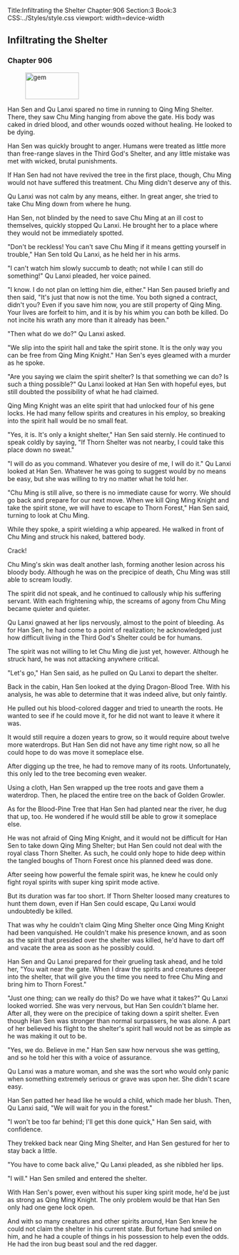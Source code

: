 Title:Infiltrating the Shelter 
Chapter:906 
Section:3 
Book:3 
CSS:../Styles/style.css 
viewport: width=device-width
  
## Infiltrating the Shelter
### Chapter 906 
<figure>
	<img src="../Images/gem.gif" alt="gem" id="gem" width="120" height="60" />
</figure>
  

  
  Han Sen and Qu Lanxi spared no time in running to Qing Ming Shelter. There, they saw Chu Ming hanging from above the gate. His body was caked in dried blood, and other wounds oozed without healing. He looked to be dying.

Han Sen was quickly brought to anger. Humans were treated as little more than free-range slaves in the Third God's Shelter, and any little mistake was met with wicked, brutal punishments.

If Han Sen had not have revived the tree in the first place, though, Chu Ming would not have suffered this treatment. Chu Ming didn't deserve any of this.

Qu Lanxi was not calm by any means, either. In great anger, she tried to take Chu Ming down from where he hung.

Han Sen, not blinded by the need to save Chu Ming at an ill cost to themselves, quickly stopped Qu Lanxi. He brought her to a place where they would not be immediately spotted.

"Don't be reckless! You can't save Chu Ming if it means getting yourself in trouble," Han Sen told Qu Lanxi, as he held her in his arms.

"I can't watch him slowly succumb to death; not while I can still do something!" Qu Lanxi pleaded, her voice pained.

"I know. I do not plan on letting him die, either." Han Sen paused briefly and then said, "It's just that now is not the time. You both signed a contract, didn't you? Even if you save him now, you are still property of Qing Ming. Your lives are forfeit to him, and it is by his whim you can both be killed. Do not incite his wrath any more than it already has been."

"Then what do we do?" Qu Lanxi asked.

"We slip into the spirit hall and take the spirit stone. It is the only way you can be free from Qing Ming Knight." Han Sen's eyes gleamed with a murder as he spoke.

"Are you saying we claim the spirit shelter? Is that something we can do? Is such a thing possible?" Qu Lanxi looked at Han Sen with hopeful eyes, but still doubted the possibility of what he had claimed.

Qing Ming Knight was an elite spirit that had unlocked four of his gene locks. He had many fellow spirits and creatures in his employ, so breaking into the spirit hall would be no small feat.

"Yes, it is. It's only a knight shelter," Han Sen said sternly. He continued to speak coldly by saying, "If Thorn Shelter was not nearby, I could take this place down no sweat."

"I will do as you command. Whatever you desire of me, I will do it." Qu Lanxi looked at Han Sen. Whatever he was going to suggest would by no means be easy, but she was willing to try no matter what he told her.

"Chu Ming is still alive, so there is no immediate cause for worry. We should go back and prepare for our next move. When we kill Qing Ming Knight and take the spirit stone, we will have to escape to Thorn Forest," Han Sen said, turning to look at Chu Ming.

While they spoke, a spirit wielding a whip appeared. He walked in front of Chu Ming and struck his naked, battered body.

Crack!

Chu Ming's skin was dealt another lash, forming another lesion across his bloody body. Although he was on the precipice of death, Chu Ming was still able to scream loudly.

The spirit did not speak, and he continued to callously whip his suffering servant. With each frightening whip, the screams of agony from Chu Ming became quieter and quieter.

Qu Lanxi gnawed at her lips nervously, almost to the point of bleeding. As for Han Sen, he had come to a point of realization; he acknowledged just how difficult living in the Third God's Shelter could be for humans.

The spirit was not willing to let Chu Ming die just yet, however. Although he struck hard, he was not attacking anywhere critical.

"Let's go," Han Sen said, as he pulled on Qu Lanxi to depart the shelter.

Back in the cabin, Han Sen looked at the dying Dragon-Blood Tree. With his analysis, he was able to determine that it was indeed alive, but only faintly.

He pulled out his blood-colored dagger and tried to unearth the roots. He wanted to see if he could move it, for he did not want to leave it where it was.

It would still require a dozen years to grow, so it would require about twelve more waterdrops. But Han Sen did not have any time right now, so all he could hope to do was move it someplace else.

After digging up the tree, he had to remove many of its roots. Unfortunately, this only led to the tree becoming even weaker.

Using a cloth, Han Sen wrapped up the tree roots and gave them a waterdrop. Then, he placed the entire tree on the back of Golden Growler.

As for the Blood-Pine Tree that Han Sen had planted near the river, he dug that up, too. He wondered if he would still be able to grow it someplace else.

He was not afraid of Qing Ming Knight, and it would not be difficult for Han Sen to take down Qing Ming Shelter; but Han Sen could not deal with the royal class Thorn Shelter. As such, he could only hope to hide deep within the tangled boughs of Thorn Forest once his planned deed was done.

After seeing how powerful the female spirit was, he knew he could only fight royal spirits with super king spirit mode active.

But its duration was far too short. If Thorn Shelter loosed many creatures to hunt them down, even if Han Sen could escape, Qu Lanxi would undoubtedly be killed.

That was why he couldn't claim Qing Ming Shelter once Qing Ming Knight had been vanquished. He couldn't make his presence known, and as soon as the spirit that presided over the shelter was killed, he'd have to dart off and vacate the area as soon as he possibly could.

Han Sen and Qu Lanxi prepared for their grueling task ahead, and he told her, "You wait near the gate. When I draw the spirits and creatures deeper into the shelter, that will give you the time you need to free Chu Ming and bring him to Thorn Forest."

"Just one thing; can we really do this? Do we have what it takes?" Qu Lanxi looked worried. She was very nervous, but Han Sen couldn't blame her. After all, they were on the precipice of taking down a spirit shelter. Even though Han Sen was stronger than normal surpassers, he was alone. A part of her believed his flight to the shelter's spirit hall would not be as simple as he was making it out to be.

"Yes, we do. Believe in me." Han Sen saw how nervous she was getting, and so he told her this with a voice of assurance.

Qu Lanxi was a mature woman, and she was the sort who would only panic when something extremely serious or grave was upon her. She didn't scare easy.

Han Sen patted her head like he would a child, which made her blush. Then, Qu Lanxi said, "We will wait for you in the forest."

"I won't be too far behind; I'll get this done quick," Han Sen said, with confidence.

They trekked back near Qing Ming Shelter, and Han Sen gestured for her to stay back a little.

"You have to come back alive," Qu Lanxi pleaded, as she nibbled her lips.

"I will." Han Sen smiled and entered the shelter.

With Han Sen's power, even without his super king spirit mode, he'd be just as strong as Qing Ming Knight. The only problem would be that Han Sen only had one gene lock open.

And with so many creatures and other spirits around, Han Sen knew he could not claim the shelter in his current state. But fortune had smiled on him, and he had a couple of things in his possession to help even the odds. He had the iron bug beast soul and the red dagger.
